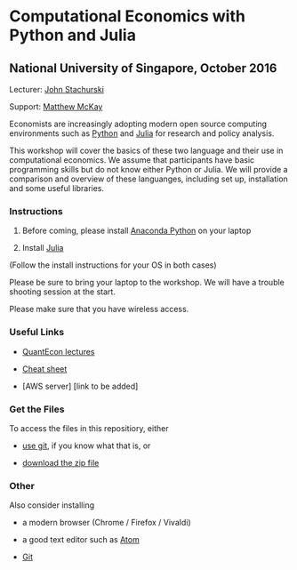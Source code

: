 #  Computational Economics with Python and Julia

##  National University of Singapore, October 2016


Lecturer: [John Stachurski](http://johnstachurski.net/)

Support: [Matthew McKay](https://github.com/mmcky)

Economists are increasingly adopting modern open source computing environments
such as [Python](https://www.python.org/) and [Julia](http://julialang.org/)
for research and policy analysis.

This workshop will cover the basics of these two language and their use in
computational economics.  We assume that participants 
have basic programming skills but do not know either Python or Julia.  We
will provide a comparison and overview of these languanges, including set up,
installation and some useful libraries.


### Instructions


1. Before coming, please install [Anaconda Python](https://www.continuum.io/downloads) on your laptop

2. Install [Julia](http://julialang.org/downloads)

(Follow the install instructions for your OS in both cases)

Please be sure to bring your laptop to the workshop.  We will have a trouble shooting session at the start.

Please make sure that you have wireless access.

### Useful Links

* [QuantEcon lectures](http://lectures.quantecon.org/)

* [Cheat sheet](http://cheatsheets.quantecon.org/)

* [AWS server]  [link to be added]

### Get the Files

To access the files in this repositiory, either 

* [use git](https://git-scm.com), if you know what that is, or

* [download the zip file](https://github.com/QuantEcon/Keio_workshop/archive/master.zip)


### Other

Also consider installing 

* a modern browser (Chrome / Firefox / Vivaldi) 

* a good text editor such as [Atom](https://atom.io/)

* [Git](https://git-scm.com/downloads)


